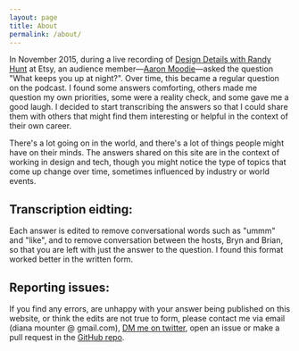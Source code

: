 ```yaml
---
layout: page
title: About
permalink: /about/
---
```


In November 2015, during a live recording of [Design Details with Randy Hunt](https://spec.fm/podcasts/design-details/21345) at Etsy, an audience member—[Aaron Moodie](https://spec.fm/podcasts/design-details/21894)—asked the question "What keeps you up at night?". Over time, this became a regular question on the podcast. I found some answers comforting, others made me question my own priorities, some were a reality check, and some gave me a good laugh. I decided to start transcribing the answers so that I could share them with others that might find them interesting or helpful in the context of their own career.

There's a lot going on in the world, and there's a lot of things people might have on their minds. The answers shared on this site are in the context of working in design and tech, though you might notice the type of topics that come up change over time, sometimes influenced by industry or world events.

## Transcription eidting:
Each answer is edited to remove conversational words such as "ummm" and "like", and to remove conversation between the hosts, Bryn and Brian, so that you are left with just the answer to the question. I found this format worked better in the written form.

## Reporting issues:
If you find any errors, are unhappy with your answer being published on this website, or think the edits are not true to form, please contact me via email (diana mounter @ gmail.com), [DM me on twitter](https://twitter.com/broccolini), open an issue or make a pull request in the [GitHub repo](https://github.com/broccolini/wkyuan).

